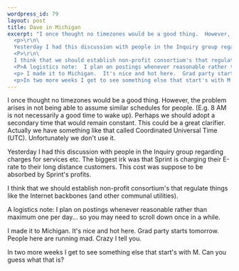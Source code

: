 ```yaml
--- 
wordpress_id: 79
layout: post
title: Dave in Michigan
excerpt: "I once thought no timezones would be a good thing.  However, the problem arises in not being able to assume similar schedules for people.  (E.g. 8 AM is not necessarily a good time to wake up).  Perhaps we should adopt a secondary time that would remain constant.  This could be a great clarifier.  Actually we have something like that called Coordinated Universal Time (UTC).  Unfortunately we don't use it.\r\n\
  <p>\r\n\
  Yesterday I had this discussion with people in the Inquiry group regarding charges for services etc.  The biggest irk was that Sprint is charging their E-rate to their long distance customers.  This cost was suppose to be absorbed by Sprint's profits.\r\n\
  <P>\r\n\
  I think that we should establish non-profit consortium's that regulate things like the Internet backbones (and other communal utilities).\r\n\
  <P>A logistics note:  I plan on postings whenever reasonable rather than maximum one per day... so you may need to scroll down once in a while.\r\n\
  <p> I made it to Michigan.  It's nice and hot here.  Grad party starts tomorrow.  People here are running mad.  Crazy I tell you.\r\n\
  <p>In two more weeks I get to see something else that start's with M.  Can you guess what that is? "
---
```

I once thought no timezones would be a good thing.  However, the problem arises in not being able to assume similar schedules for people.  (E.g. 8 AM is not necessarily a good time to wake up).  Perhaps we should adopt a secondary time that would remain constant.  This could be a great clarifier.  Actually we have something like that called Coordinated Universal Time (UTC).  Unfortunately we don't use it.
<p>
Yesterday I had this discussion with people in the Inquiry group regarding charges for services etc.  The biggest irk was that Sprint is charging their E-rate to their long distance customers.  This cost was suppose to be absorbed by Sprint's profits.
<P>
I think that we should establish non-profit consortium's that regulate things like the Internet backbones (and other communal utilities).
<P>A logistics note:  I plan on postings whenever reasonable rather than maximum one per day... so you may need to scroll down once in a while.
<p> I made it to Michigan.  It's nice and hot here.  Grad party starts tomorrow.  People here are running mad.  Crazy I tell you.
<p>In two more weeks I get to see something else that start's with M.  Can you guess what that is? 

